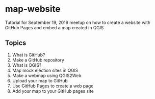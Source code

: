 # map-website
Tutorial for September 19, 2019 meetup on how to create a website with GitHub Pages and embed a map created in QGIS

## Topics
1. What is GitHub?
2. Make a GitHub repository
3. What is QGIS?
4. Map mock election sites in QGIS
5. Make a webmap using QGIS2Web
6. Upload your map to GitHub
7. Use GitHub Pages to create a web page
8. Add your map to your GitHub pages site

